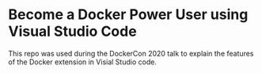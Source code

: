 # Become a Docker Power User using Visual Studio Code

This repo was used during the DockerCon 2020 talk to explain the features of the Docker extension in Visial Studio code.
